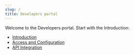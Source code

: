 ```yaml
---
slug: /
title: Developers portal
---
```


Welcome to the Developers portal. Start with the Introduction:

- [Introduction](/TechDoc/introduction)
- [Access and Configuration](/TechDoc/access-and-configuration)
- [API Integration](/TechDoc/authentication)